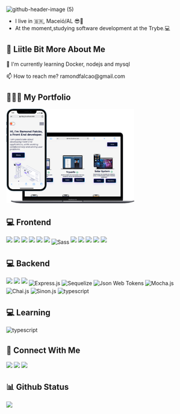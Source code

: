 
![github-header-image (5)](https://user-images.githubusercontent.com/78918784/170829950-5824be23-5026-407e-b8ce-0bcff6022711.png)


- I live in :brazil:, Maceió/AL :sunglasses::sunrise:
- At the moment,studying software development at the Trybe.:computer:

## 💫 Liitle Bit More About Me
<p>🌱 I'm currently learning Docker, nodejs and mysql</p>
<p>📫 How to reach me? ramondfalcao@gmail.com</p>

## 👨🏻‍💻 My Portfolio

<a target="_blank" href="https://ramondfalcao.github.io/portifolio/"><img style="margin-bottom: 4px;" height="250px" src="./img/portfolio.svg"></img></a>

## 💻 Frontend 
<p>
<img src="https://img.shields.io/badge/JavaScript-F7DF1E?style=for-the-badge&logo=javascript&logoColor=black" style="margin-bottom: 4px;" height="30px">
<img src="https://img.shields.io/badge/html5-%23E34F26.svg?style=for-the-badge&logo=html5&logoColor=white" style="margin-bottom: 4px;" height="30px">
<img src="https://img.shields.io/badge/css3-%231572B6.svg?style=for-the-badge&logo=css3&logoColor=white" style="margin-bottom: 4px;" height="30px">
<img src="https://img.shields.io/badge/bootstrap-%23563D7C.svg?style=for-the-badge&logo=bootstrap&logoColor=white" style="margin-bottom: 4px;" height="30px">
<img src="https://img.shields.io/badge/react-%2320232a.svg?style=for-the-badge&logo=react&logoColor=%2361DAFB" style="margin-bottom: 4px;" height="30px">
<img src="https://img.shields.io/badge/Redux-593D88?style=for-the-badge&logo=redux&logoColor=white" style="margin-bottom: 4px;" height="30px">
<img src="https://img.shields.io/badge/Sass-CC6699?style=for-the-badge&amp;logo=sass&amp;logoColor=white" alt="Sass" style="margin-bottom: 4px;" height="30px">
<img src="https://img.shields.io/badge/git-%23F05033.svg?style=for-the-badge&logo=git&logoColor=white" style="margin-bottom: 4px;" height="30px">
<img src="https://img.shields.io/badge/Linux-FCC624?style=for-the-badge&logo=linux&logoColor=black" style="margin-bottom: 4px;" height="30px">
<img src="https://img.shields.io/badge/Jest-C21325?style=for-the-badge&logo=jest&logoColor=white" style="margin-bottom: 4px;" height="30px">
<img src="https://img.shields.io/badge/Netlify-00C7B7?style=for-the-badge&logo=netlify&logoColor=white" style="margin-bottom: 4px;" height="30px">
<img src="https://img.shields.io/badge/React_Router-CA4245?style=for-the-badge&logo=react-router&logoColor=white" style="margin-bottom: 4px;" height="30px">
</p>

## 💻 Backend 
<p align="left">
  <img src="https://img.shields.io/badge/MySQL-005C84?style=for-the-badge&logo=mysql&logoColor=white" style="margin-bottom: 4px;" height="30px">
  <img src="https://img.shields.io/badge/Node.js-339933?style=for-the-badge&logo=nodedotjs&logoColor=white" style="margin-bottom: 4px;" height="30px">
  <img src="https://img.shields.io/badge/Docker-2CA5E0?style=for-the-badge&logo=docker&logoColor=white" style="margin-bottom: 4px;" height="30px">
  <img src="https://img.shields.io/badge/Express.js-404D59?style=for-the-badge" alt="Express.js" style="margin-bottom: 4px;" height="30px">
  <img src="https://img.shields.io/badge/sequelize-323330?style=for-the-badge&amp;logo=sequelize&amp;logoColor=blue" alt="Sequelize" style="margin-bottom: 4px;" height="30px">
  <img src="https://img.shields.io/badge/json%20web%20tokens-323330?style=for-the-badge&amp;logo=json-web-tokens&amp;logoColor=pink" alt="Json Web Tokens" style="margin-bottom: 4px;" height="30px">
  <img src="https://img.shields.io/badge/mocha.js-323330?style=for-the-badge&amp;logo=mocha&amp;logoColor=Brown" alt="Mocha.js" style="margin-bottom: 4px;" height="30px">
  <img src="https://img.shields.io/badge/chai.js-323330?style=for-the-badge&amp;logo=chai&amp;logoColor=red" alt="Chai.js" style="margin-bottom: 4px;" height="30px">
  <img src="https://img.shields.io/badge/sinon.js-323330?style=for-the-badge&amp;logo=sinon" alt="Sinon.js" style="margin-bottom: 4px;" height="30px">
  
  <img src="https://img.shields.io/badge/Heroku-430098?style=for-the-badge&logo=heroku&logoColor=white" alt="typescript" style="margin-bottom: 4px;" height="30px">
</p>

## 💻 Learning
<p align="left">
<img src="https://img.shields.io/badge/TypeScript-007ACC?style=for-the-badge&logo=typescript&logoColor=white" alt="typescript" style="margin-bottom: 4px;" height="30px">
</p>

## 👥 Connect With Me
<p>
<a href = "mailto:ramondfalcao@gmail.com"><img src="https://img.shields.io/badge/-Gmail-%23333?style=for-the-badge&logo=gmail&logoColor=white" target="_blank"  style="margin-bottom: 4px;" height="30px"></a>  
<a href="https://www.linkedin.com/in/ramond-falcao/"><img src="https://img.shields.io/badge/linkedin-%230077B5.svg?style=for-the-badge&logo=linkedin&logoColor=white" style="margin-bottom: 4px;" height="30px" target="_blank"></a>
<a href="https://www.hackerrank.com/ramondfalcao"><img src="https://img.shields.io/badge/-Hackerrank-2EC866?style=for-the-badge&logo=HackerRank&logoColor=white" style="margin-bottom: 4px;" height="30px" target="_blank"></a>
</p>

## 📊 Github Status

<p><img src="https://github-readme-stats.vercel.app/api/top-langs/?username=ramondfalcao&layout=compact"><p>
